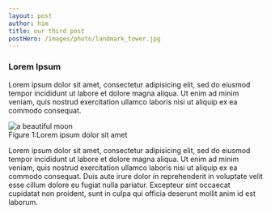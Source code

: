 ```yaml
---
layout: post
author: him
title: our third post
postHero: /images/photo/landmark_tower.jpg
---
```

### Lorem Ipsum
Lorem ipsum dolor sit amet, consectetur adipisicing elit, sed do eiusmod tempor incididunt ut labore et dolore magna aliqua. Ut enim ad minim veniam, quis nostrud exercitation ullamco laboris nisi ut aliquip ex ea commodo consequat.

<img class="blog-body-img" src="{{/images/stone_money.svg | relative_url }}" alt="a beautiful moon">
<div class="caption">
  <span class="header">Figure 1:</span><span class="description">Lorem ipsum dolor sit amet</span>
</div>

Lorem ipsum dolor sit amet, consectetur adipisicing elit, sed do eiusmod tempor incididunt ut labore et dolore magna aliqua. Ut enim ad minim veniam, quis nostrud exercitation ullamco laboris nisi ut aliquip ex ea commodo consequat. Duis aute irure dolor in reprehenderit in voluptate velit esse cillum dolore eu fugiat nulla pariatur. Excepteur sint occaecat cupidatat non proident, sunt in culpa qui officia deserunt mollit anim id est laborum.
